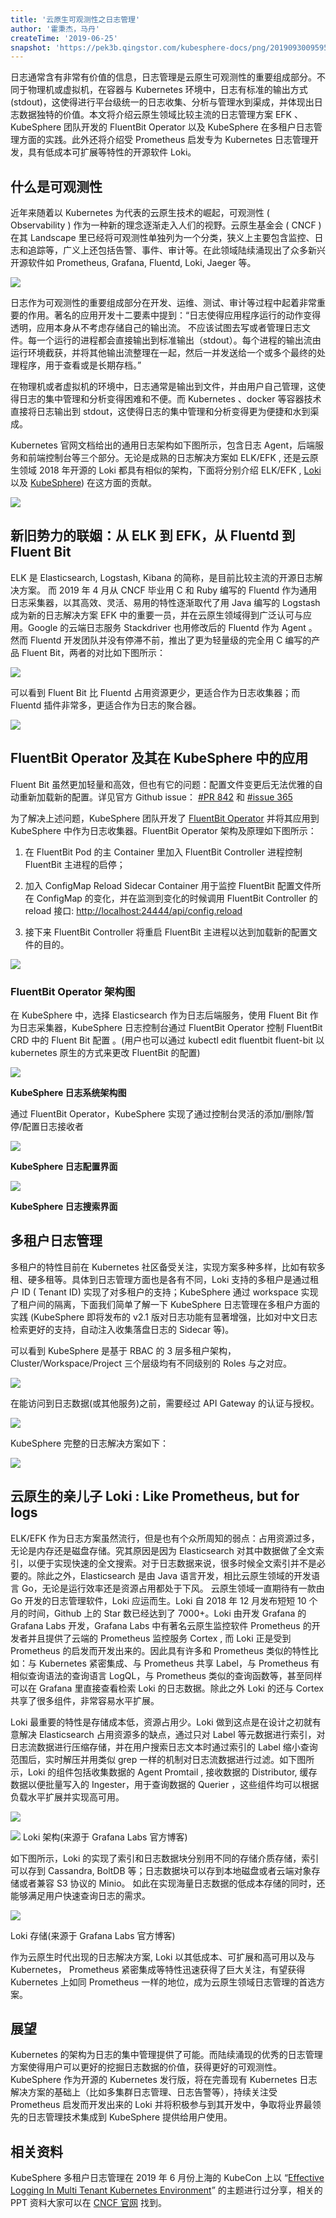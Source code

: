 ```yaml
---
title: '云原生可观测性之日志管理'
author: '霍秉杰，马丹'
createTime: '2019-06-25'
snapshot: 'https://pek3b.qingstor.com/kubesphere-docs/png/20190930095954.png'
---
```


日志通常含有非常有价值的信息，日志管理是云原生可观测性的重要组成部分。不同于物理机或虚拟机，在容器与 Kubernetes 环境中，日志有标准的输出方式(stdout)，这使得进行平台级统一的日志收集、分析与管理水到渠成，并体现出日志数据独特的价值。本文将介绍云原生领域比较主流的日志管理方案 EFK 、 KubeSphere 团队开发的 FluentBit Operator 以及 KubeSphere 在多租户日志管理方面的实践。此外还将介绍受 Prometheus 启发专为 Kubernetes 日志管理开发，具有低成本可扩展等特性的开源软件 Loki。

## 什么是可观测性

近年来随着以 Kubernetes 为代表的云原生技术的崛起，可观测性 ( Observability ) 作为一种新的理念逐渐走入人们的视野。云原生基金会 ( CNCF ) 在其 Landscape 里已经将可观测性单独列为一个分类，狭义上主要包含监控、日志和追踪等，广义上还包括告警、事件、审计等。在此领域陆续涌现出了众多新兴开源软件如 Prometheus, Grafana, Fluentd, Loki, Jaeger 等。  

![](https://pek3b.qingstor.com/kubesphere-docs/png/20191001085607.png)


日志作为可观测性的重要组成部分在开发、运维、测试、审计等过程中起着非常重要的作用。著名的应用开发十二要素中提到：“日志使得应用程序运行的动作变得透明，应用本身从不考虑存储自己的输出流。 不应该试图去写或者管理日志文件。每一个运行的进程都会直接输出到标准输出（stdout）。每个进程的输出流由运行环境截获，并将其他输出流整理在一起，然后一并发送给一个或多个最终的处理程序，用于查看或是长期存档。” 

在物理机或者虚拟机的环境中，日志通常是输出到文件，并由用户自己管理，这使得日志的集中管理和分析变得困难和不便。而 Kubernetes 、docker 等容器技术直接将日志输出到 stdout，这使得日志的集中管理和分析变得更为便捷和水到渠成。

Kubernetes 官网文档给出的通用日志架构如下图所示，包含日志 Agent，后端服务和前端控制台等三个部分。无论是成熟的日志解决方案如 ELK/EFK , 还是云原生领域 2018 年开源的 Loki 都具有相似的架构，下面将分别介绍 ELK/EFK , [Loki](https://github.com/grafana/loki) 以及 [KubeSphere](https://github.com/kubesphere/kubesphere)) 在这方面的贡献。

![](https://pek3b.qingstor.com/kubesphere-docs/png/20191001090839.png)

## 新旧势力的联姻：从 ELK 到 EFK，从 Fluentd 到 Fluent Bit

ELK 是 Elasticsearch, Logstash, Kibana 的简称，是目前比较主流的开源日志解决方案。  而 2019 年 4 月从 CNCF 毕业用 C 和 Ruby 编写的 Fluentd 作为通用日志采集器，以其高效、灵活、易用的特性逐渐取代了用 Java 编写的 Logstash 成为新的日志解决方案 EFK 中的重要一员，并在云原生领域得到广泛认可与应用。Google 的云端日志服务 Stackdriver 也用修改后的 Fluentd 作为 Agent 。然而 Fluentd 开发团队并没有停滞不前，推出了更为轻量级的完全用 C 编写的产品 Fluent Bit，两者的对比如下图所示：

![](https://pek3b.qingstor.com/kubesphere-docs/png/20191001090917.png)

可以看到 Fluent Bit 比 Fluentd 占用资源更少，更适合作为日志收集器；而 Fluentd 插件非常多，更适合作为日志的聚合器。

![](https://pek3b.qingstor.com/kubesphere-docs/png/20191001090933.png)

## FluentBit Operator 及其在 KubeSphere 中的应用 

Fluent Bit 虽然更加轻量和高效，但也有它的问题：配置文件变更后无法优雅的自动重新加载新的配置。详见官方 Github issue： [#PR 842](https://github.com/fluent/fluent-bit/pull/842) 和 [#issue 365](https://github.com/fluent/fluent-bit/issues/365)

为了解决上述问题，KubeSphere 团队开发了 [FluentBit Operator](https://github.com/kubesphere/fluentbit-operator) 并将其应用到 KubeSphere 中作为日志收集器。FluentBit Operator 架构及原理如下图所示：

1. 在 FluentBit Pod 的主 Container 里加入 FluentBit Controller 进程控制 FluentBit 主进程的启停；

2. 加入 ConfigMap Reload Sidecar Container 用于监控 FluentBit 配置文件所在 ConfigMap 的变化，并在监测到变化的时候调用 FluentBit Controller 的 reload 接口:  [http://localhost:24444/api/config.reload](http://localhost:24444/api/config.reload) 

3. 接下来 FluentBit Controller 将重启 FluentBit 主进程以达到加载新的配置文件的目的。

![](https://pek3b.qingstor.com/kubesphere-docs/png/20191001091114.png)

### FluentBit Operator 架构图
        
在 KubeSphere 中，选择 Elasticsearch 作为日志后端服务，使用 Fluent Bit 作为日志采集器，KubeSphere 日志控制台通过 FluentBit Operator 控制 FluentBit CRD 中的 Fluent Bit 配置 。(用户也可以通过 kubectl edit fluentbit fluent-bit 以 kubernetes 原生的方式来更改 FluentBit 的配置)

![](https://pek3b.qingstor.com/kubesphere-docs/png/20191001091135.png)

**KubeSphere 日志系统架构图**
        
通过 FluentBit Operator，KubeSphere 实现了通过控制台灵活的添加/删除/暂停/配置日志接收者

![](https://pek3b.qingstor.com/kubesphere-docs/png/20191001091157.png)

**KubeSphere 日志配置界面**

![](https://pek3b.qingstor.com/kubesphere-docs/png/20191001091216.png)

**KubeSphere 日志搜索界面**

## 多租户日志管理

多租户的特性目前在 Kubernetes 社区备受关注，实现方案多种多样，比如有软多租、硬多租等。具体到日志管理方面也是各有不同，Loki 支持的多租户是通过租户 ID ( Tenant ID) 实现了对多租户的支持；KubeSphere 通过 workspace 实现了租户间的隔离，下面我们简单了解一下 KubeSphere 日志管理在多租户方面的实践 (KubeSphere 即将发布的 v2.1 版对日志功能有显著增强，比如对中文日志检索更好的支持，自动注入收集落盘日志的 Sidecar 等)。

可以看到 KubeSphere 是基于 RBAC 的 3 层多租户架构，Cluster/Workspace/Project 三个层级均有不同级别的 Roles 与之对应。

![](https://pek3b.qingstor.com/kubesphere-docs/png/20191001091227.png)

在能访问到日志数据(或其他服务)之前，需要经过 API Gateway 的认证与授权。

![](https://pek3b.qingstor.com/kubesphere-docs/png/20191001091241.png)


KubeSphere 完整的日志解决方案如下：

![](https://pek3b.qingstor.com/kubesphere-docs/png/20191001091731.png)

## 云原生的亲儿子 Loki : Like Prometheus, but for logs
ELK/EFK 作为日志方案虽然流行，但是也有个众所周知的弱点：占用资源过多，无论是内存还是磁盘存储。究其原因是因为 Elasticsearch 对其中数据做了全文索引，以便于实现快速的全文搜索。对于日志数据来说，很多时候全文索引并不是必要的。除此之外，Elasticsearch 是由 Java 语言开发，相比云原生领域的开发语言 Go，无论是运行效率还是资源占用都处于下风。
云原生领域一直期待有一款由 Go 开发的日志管理软件，Loki 应运而生。Loki 自 2018 年 12 月发布短短 10 个月的时间，Github 上的 Star 数已经达到了 7000+。Loki 由开发 Grafana 的 Grafana Labs 开发，Grafana Labs 中有著名云原生监控软件 Prometheus 的开发者并且提供了云端的 Prometheus 监控服务 Cortex , 而 Loki 正是受到 Prometheus 的启发而开发出来的。因此具有许多和 Prometheus 类似的特性比如：与 Kubernetes 紧密集成、与 Prometheus 共享 Label，与 Prometheus 有相似查询语法的查询语言 LogQL，与 Prometheus 类似的查询函数等，甚至同样可以在 Grafana 里直接查看检索 Loki 的日志数据。除此之外 Loki 的还与 Cortex 共享了很多组件，非常容易水平扩展。

Loki 最重要的特性是存储成本低，资源占用少。Loki 做到这点是在设计之初就有意解决 Elasticsearch 占用资源多的缺点，通过只对 Label 等元数据进行索引，对日志流数据进行压缩存储，并在用户搜索日志文本时通过索引的 Label 缩小查询范围后，实时解压并用类似 grep 一样的机制对日志流数据进行过滤。如下图所示，Loki 的组件包括收集数据的 Agent Promtail , 接收数据的 Distributor, 缓存数据以便批量写入的 Ingester，用于查询数据的 Querier ，这些组件均可以根据负载水平扩展并实现高可用。

![](https://pek3b.qingstor.com/kubesphere-docs/png/20191001091749.png)

![](https://pek3b.qingstor.com/kubesphere-docs/png/20191001091801.png)
Loki 架构(来源于 Grafana Labs 官方博客)

如下图所示，Loki 的实现了索引和日志数据块分别用不同的存储介质存储，索引可以存到 Cassandra, BoltDB 等；日志数据块可以存到本地磁盘或者云端对象存储或者兼容 S3 协议的 Minio。 如此在实现海量日志数据的低成本存储的同时，还能够满足用户快速查询日志的需求。

![](https://pek3b.qingstor.com/kubesphere-docs/png/20191001091838.png)

Loki 存储(来源于 Grafana Labs 官方博客)

作为云原生时代出现的日志解决方案, Loki 以其低成本、可扩展和高可用以及与 Kubernetes， Prometheus 紧密集成等特性迅速获得了巨大关注，有望获得 Kubernetes 上如同 Prometheus 一样的地位，成为云原生领域日志管理的首选方案。

## 展望

Kubernetes 的架构为日志的集中管理提供了可能。而陆续涌现的优秀的日志管理方案使得用户可以更好的挖掘日志数据的价值，获得更好的可观测性。KubeSphere 作为开源的 Kubernetes 发行版，将在完善现有 Kubernetes 日志解决方案的基础上（比如多集群日志管理、日志告警等），持续关注受 Prometheus 启发而开发出来的 Loki 并将积极参与到其开发中，争取将业界最领先的日志管理技术集成到 KubeSphere 提供给用户使用。

## 相关资料

KubeSphere 多租户日志管理在 2019 年 6 月份上海的 KubeCon 上以 “[Effective Logging In Multi Tenant Kubernetes Environment](https://static.sched.com/hosted_files/kccncosschn19eng/39/Effective%20Logging%20in%20Multi-Tenant%20Kubernetes%20Environment.pdf)” 的主题进行过分享，相关的 PPT 资料大家可以在 [CNCF 官网](https://kccncosschn19eng.sched.com/event/NroE/effective-logging-in-multi-tenant-kubernetes-environment-benjamin-huo-dan-ma-beijing-yunify-technology-co-ltd) 找到。


